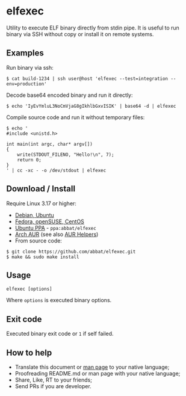 # elfexec

Utility to execute ELF binary directly from stdin pipe. It is useful to run binary via SSH without copy or install it on remote systems.

## Examples

Run binary via ssh:

```
$ cat build-1234 | ssh user@host 'elfexec --test=integration --env=production'
```

Decode base64 encoded binary and run it directly:

```
$ echo 'IyEvYmluL3NoCmVjaG8gIkhlbGxvISIK' | base64 -d | elfexec
```

Compile source code and run it without temporary files:

```
$ echo '
#include <unistd.h>

int main(int argc, char* argv[])
{
    write(STDOUT_FILENO, "Hello!\n", 7);
    return 0;
}
' | cc -xc - -o /dev/stdout | elfexec
```

## Download / Install

Require Linux 3.17 or higher:

* [Debian, Ubuntu](http://software.opensuse.org/download.html?project=home:antonbatenev:elfexec&package=elfexec)
* [Fedora, openSUSE, CentOS](http://software.opensuse.org/download.html?project=home:antonbatenev:elfexec&package=elfexec)
* [Ubuntu PPA](https://launchpad.net/~abbat/+archive/ubuntu/elfexec) - `ppa:abbat/elfexec`
* [Arch AUR](https://aur.archlinux.org/packages/elfexec/) (see also [AUR Helpers](https://wiki.archlinux.org/index.php/AUR_Helpers))
* From source code:

```
$ git clone https://github.com/abbat/elfexec.git
$ make && sudo make install
```

## Usage

```
elfexec [options]
```

Where `options` is executed binary options.

## Exit code

Executed binary exit code or `1` if self failed.

## How to help

* Translate this document or [man page](https://github.com/abbat/elfexec/blob/master/elfexec.1) to your native language;
* Proofreading README.md or man page with your native language;
* Share, Like, RT to your friends;
* Send PRs if you are developer.
